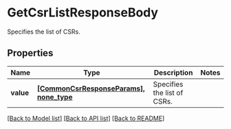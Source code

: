 # GetCsrListResponseBody

Specifies the list of CSRs.

## Properties
Name | Type | Description | Notes
------------ | ------------- | ------------- | -------------
**value** | [**[CommonCsrResponseParams], none_type**](CommonCsrResponseParams.md) | Specifies the list of CSRs. | 

[[Back to Model list]](../README.md#documentation-for-models) [[Back to API list]](../README.md#documentation-for-api-endpoints) [[Back to README]](../README.md)


